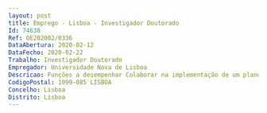 ```yaml
--- 
layout: post
title: Emprego - Lisboa - Investigador Doutorado
Id: 74638
Ref: OE202002/0336
DataAbertura: 2020-02-12
DataFecho: 2020-02-22
Trabalho: Investigador Doutorado
Empregador: Universidade Nova de Lisboa
Descricao: Funções a desempenhar Colaborar na implementação de um plano de Igualdade de Género (GEP) para a NOVA, no qual se deve refletir a) O aumento da participação das mulheres na Investigação & Inovação e melhoramento das suas perspetivas de carreira b) Melhorar o equilíbrio de género nos corpos diretivos da instituição c) Fortalecer a dimensão de género na investigação.Para além de todas as atividades científicas supramencionadas, o(a) candidato(a) deve ainda colaborar nas restantes tarefas inerentes ao Gabinete de Apoio à Investigação.
CodigoPostal: 1099-085 LISBOA
Concelho: Lisboa
Distrito: Lisboa
--- 
```

